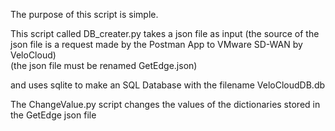 The purpose of this script is simple.

This script called DB_creater.py takes a json file as input
    (the source of the json file is a request made by the Postman App to VMware SD-WAN by VeloCloud)    
    (the json file must be renamed GetEdge.json)

and uses sqlite to make an SQL Database with the filename VeloCloudDB.db

The ChangeValue.py script changes the values of the dictionaries
stored in the GetEdge json file


